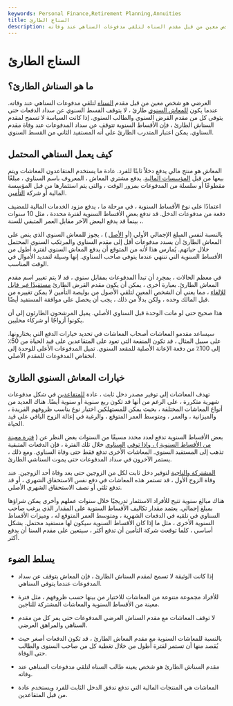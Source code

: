 ```yaml
---
keywords: Personal Finance,Retirement Planning,Annuities
title: السناج الطارئ
description: مقدم السناهي العرضي هو شخص معين من قبل مقدم السناه لتلقي مدفوعات السناهي عند وفاته.
---
```


# السناج الطارئ
## ما هو السناش الطارئ؟

العرضي هو شخص معين من قبل مقدم [السناه](/annuitant) لتلقي مدفوعات السناهي عند وفاته. عندما يكون [للمعاش السنوي](/annuity) طارئ ، لا يتوقف القسط السنوي عن سداد الدفعات حتى يتوفى كل من مقدم القرض السنوي والطالب السنوي. إذا كانت السياسة لا تسمح لمقدم السناش الطارئ ، فإن الأقساط السنوية تتوقف عن سداد المدفوعات عند وفاة مقدم السناوي. يمكن اعتبار المتدرب الطارئ على أنه المستفيد الثاني من القسط السنوي.

## كيف يعمل السناهي المحتمل

المعاش هو منتج مالي يدفع دخلاً ثابتًا للفرد. عادة ما يستخدم المتقاعدون المعاشات ويتم بيعها من قبل [المؤسسات المالية](/financialinstitution). يدفع مشتري المعاش ، المعروف باسم السناوي ، مبلغًا مقطوعًا أو سلسلة من المدفوعات بمرور الوقت ، والتي يتم استثمارها من قبل المؤسسة المالية أو شركة [التأمين](/insurance).

اعتمادًا على نوع الأقساط السنوية ، في مرحلة ما ، يدفع مزود الخدمات المالية للمضيف دفعة من مدفوعات الدخل. قد تدفع بعض الأقساط السنوية لفترة محددة ، مثل 10 سنوات ، بينما قد يدفع البعض الآخر مقابل العمر المتبقي للسنة.

بالنسبة لنفس المبلغ الإجمالي الأولي (أو [الأصل](/principal) ) ، يجوز للمعاش السنوي الذي ينص على المعاش الطارئ أن يسدد مدفوعات أقل إلى مقدم السناوي والمرتكب السنوي المحتمل خلال حياتهم. يُمارس هذا لأنه من المتوقع أن يدفع المعاش السنوي لفترة أطول من الأقساط السنوية التي تنتهي عندما يتوفى صاحب السناوي. إنها وسيلة لتمديد الأموال في الوقت المناسب.

في معظم الحالات ، بمجرد أن تبدأ المدفوعات بمقابل سنوي ، قد لا يتم تغيير اسم مقدم المعاش الطارئ. بعبارة أخرى ، يمكن أن يكون مقدم القرض الطارئ [مستفيدًا غير قابل للإلغاء](/irrevocablebeneficiary) ، مما يعني أن الشخص المعين لتلقي الأصول من بوليصة التأمين لا يمكن تغييره من قبل المالك وحده ، ولكن بدلاً من ذلك ، يجب أن يحصل على موافقة المستفيد أيضًا.

هذا صحيح حتى لو ماتت الوحدة قبل السناوي الأصلي. يميل المرشحون الطارئون إلى أن يكونوا أزواجًا أو شركاء محليين.

سيساعد مقدمو المعاشات أصحاب المعاشات في تحديد خيارات الدفع التي يختارونها. على سبيل المثال ، قد تكون المنفعة التي تعود على المتقاعدين على قيد الحياة من 50٪ إلى 100٪ من دفعة الإعانة الأصلية للمقعد السنوي. تميل المدفوعات الأعلى للوحدة إلى انخفاض المدفوعات للمقدم الأصلي.

## خيارات المعاش السنوي الطارئ

تهدف المعاشات إلى توفير مصدر دخل ثابت ، عادة [للمتقاعدين](/retirement-planning) في شكل مدفوعات شهرية متكررة ، على الرغم من أنها قد تكون ربع سنوية أو سنوية أيضًا. هناك العديد من أنواع المعاشات المختلفة ، بحيث يمكن للمستهلكين اختيار نوع يناسب ظروفهم الفريدة ، والميزانية ، والعمر ، ومتوسط العمر المتوقع ، والرغبة في إعالة الزوج الباقي على قيد الحياة.

بعض الأقساط السنوية تدفع لعدد محدد مسبقًا من السنوات بغض النظر عن ( [فترة معينة من الأقساط السنوية ) ، وإذا توفي](/periodcertain) [السناوي](/periodcertain) خلال تلك الفترة ، فإن الدفعات المتبقية تذهب إلى المستفيد السنوي. المعاشات الأخرى تدفع فقط حتى وفاة السناوي. ومع ذلك ، يستمر الآخرون في سداد المدفوعات حتى يموت السناشي الطارئ.

[المشتركة والناجية](/jointandsurvivorannuity) لتوفير دخل ثابت لكل من الزوجين حتى بعد وفاة أحد الزوجين. عند وفاة الزوج الأول ، قد تستمر هذه المعاشات في دفع نفس الاستحقاق الشهري ، أو قد تدفع ثلثي أو نصف الاستحقاق الشهري الأصلي.

هناك مبالغ سنوية تتيح للأفراد الاستثمار تدريجيًا خلال سنوات عملهم وأخرى يمكن شراؤها بمبلغ إجمالي. يعتمد مقدار تكاليف الأقساط السنوية على المقدار الذي يرغب صاحب السناوي في تلقيه في الدفعات الشهرية ، ومتوسط العمر المتوقع له ، وميزات الأقساط السنوية الأخرى ، مثل ما إذا كان الأقساط السنوية سيكون لها مستفيد محتمل. بشكل أساسي ، كلما توقعت شركة التأمين أن تدفع أكثر ، سيتعين على مقدم السنا أن يدفع أكثر.

## يسلط الضوء

- إذا كانت الوثيقة لا تسمح لمقدم السناش الطارئ ، فإن المعاش يتوقف عن سداد المدفوعات عندما يتوفى السناهي.

- للأفراد مجموعة متنوعة من المعاشات للاختيار من بينها حسب ظروفهم ، مثل فترة معينة من الأقساط السنوية والمعاشات المشتركة للناجين.

- لا توقف المعاشات مع مقدم السناش العرضي المدفوعات حتى يمر كل من مقدم السناهي والمراهق العرضي.

- بالنسبة للمعاشات السنوية مع مقدم المعاش الطارئ ، قد تكون الدفعات أصغر حيث يُقصد منها أن تستمر لفترة أطول من خلال تغطية كل من صاحب السنوى والطالب حتى الوفاة.

- مقدم السناش الطارئ هو شخص يعينه طالب السناه لتلقي مدفوعات السناهي عند وفاته.

- المعاشات هي المنتجات المالية التي تدفع تدفق الدخل الثابت للفرد ويستخدم عادة من قبل المتقاعدين.


